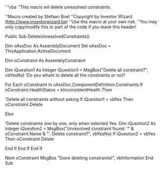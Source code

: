 '''vba
''This macro wil delete unresolved constraints.

''Macro created by Stefaan Boel
''Copyright by Inventor Wizard (http://www.inventorwizard.be)
''Use this macro at your own risk.
''You may only copy/modify this or part of the code if you leave this header!

Public Sub DeleteUnresolvedConstraints()

Dim oAssDoc As AssemblyDocument
Set oAssDoc = ThisApplication.ActiveDocument

Dim oConstraint As AssemblyConstraint

Dim iQuestion1 As Integer
iQuestion1 = MsgBox("Delete all constraint?", vbYesNo) 'Do you whant to delete all the constraints or not?


For Each oConstraint In oAssDoc.ComponentDefinition.Constraints
If oConstraint.HealthStatus = kInconsistentHealth Then

'Delete all constraints without asking
If iQuestion1 = vbYes Then
    oConstraint.Delete

Else

'Delete constraints one by one, only when selected Yes.
Dim iQuestion2 As Integer
iQuestion2 = MsgBox("Unresolved constraint found: '" & oConstraint.Name & "'. Delete constraint?", vbYesNo)
If iQuestion2 = vbYes Then
oConstraint.Delete

End If
End If
End If

Next oConstraint
MsgBox "Done deleting constraints!", vbInformation
End Sub
